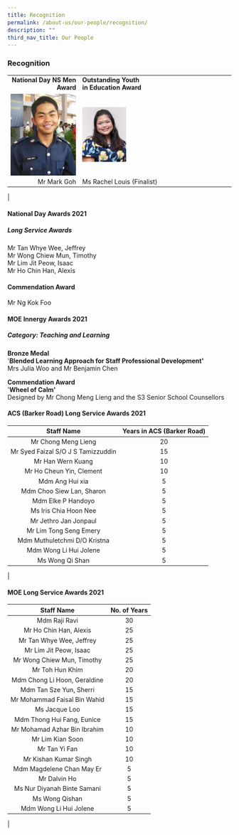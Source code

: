 ```yaml
---
title: Recognition
permalink: /about-us/our-people/recognition/
description: ""
third_nav_title: Our People
---
```

### **Recognition**

|  |  |
|---:|:---|
| **National Day NS Men Award** | **Outstanding Youth <br>in Education Award**|
| <img src="/images/recognition1.jpg" style="width:100%" align=right> | <img src="/images/recognition2.jpg" style="width:30%" align=left> |
| Mr Mark Goh | Ms Rachel Louis (Finalist) |
|

#### **National Day Awards 2021**
##### **Long Service Awards**
Mr Tan Whye Wee, Jeffrey<br>
Mr Wong Chiew Mun, Timothy<br>
Mr Lim Jit Peow, Isaac<br>
Mr Ho Chin Han, Alexis

#### **Commendation Award**
Mr Ng Kok Foo

#### **MOE Innergy Awards 2021**
##### **Category: Teaching and Learning**<br>
**Bronze Medal**<br>
'**Blended Learning Approach for Staff Professional Development'**<br>
Mrs Julia Woo and Mr Benjamin Chen

**Commendation Award**<br>
'**Wheel of Calm'**<br>
Designed by Mr Chong Meng Lieng and the S3 Senior School Counsellors

#### **ACS (Barker Road) Long Service Awards 2021**

| Staff Name | Years in ACS (Barker Road) |
|:---:|:---:|
| Mr Chong Meng Lieng    | 20 |
| Mr Syed Faizal S/O J S Tamizzuddin | 15 |
|  Mr Han Wern Kuang | 10 |
|  Mr Ho Cheun Yin, Clement | 10 |
|  Mdm Ang Hui xia | 5 |
|  Mdm Choo Siew Lan, Sharon | 5 |
|  Mdm Elke P Handoyo | 5 |
|  Ms Iris Chia Hoon Nee | 5 |
|  Mr Jethro Jan Jonpaul | 5 |
|  Mr Lim Tong Seng Emery | 5 |
|  Mdm Muthuletchmi D/O Kristna | 5 |
| Mdm Wong Li Hui Jolene  | 5 |
|  Ms Wong Qi Shan |  5  |
|

#### **MOE Long Service Awards 2021**

| Staff Name | No. of Years |
|:---:|:---:|
| Mdm Raji Ravi | 30 |
| Mr Ho Chin Han, Alexis | 25 |
| Mr Tan Whye Wee, Jeffrey  | 25 |
|  Mr Lim Jit Peow, Isaac | 25 |
| Mr Wong Chiew Mun, Timothy  | 25 |
|  Mr Toh Hun Khim | 20 |
|  Mdm Chong Li Hoon, Geraldine | 20 |
|  Mdm Tan Sze Yun, Sherri | 15 |
|  Mr Mohammad Faisal Bin Wahid | 15 |
|  Ms Jacque Loo | 15 |
|  Mdm Thong Hui Fang, Eunice | 15 |
|  Mr Mohamad Azhar Bin Ibrahim    | 10 |
|  Mr Lim Kian Soon | 10 |
|  Mr Tan Yi Fan | 10 |
|  Mr Kishan Kumar Singh | 10 |
|  Mdm Magdelene Chan May Er | 5 |
| Mr Dalvin Ho  | 5 |
|  Ms Nur Diyanah Binte Samani | 5 |
|  Ms Wong Qishan | 5 |
| Mdm Wong Li Hui Jolene  | 5 |
|